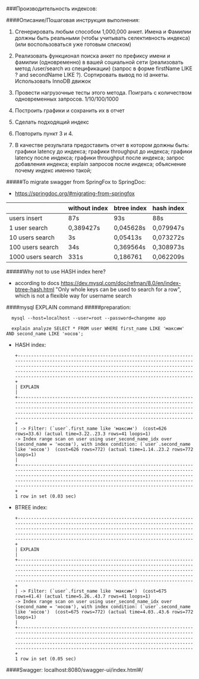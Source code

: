 ###Производительность индексов:


####Описание/Пошаговая инструкция выполнения:
1. Сгенерировать любым способом 1,000,000 анкет. Имена и Фамилии должны быть реальными (чтобы учитывать селективность индекса) (или воспользоваться уже готовым списком)
   
2. Реализовать функционал поиска анкет по префиксу имени и фамилии (одновременно) в вашей социальной сети (реализовать метод /user/search из спецификации) (запрос в форме firstName LIKE ? and secondName LIKE ?). Сортировать вывод по id анкеты. Использовать InnoDB движок
   
3. Провести нагрузочные тесты этого метода. Поиграть с количеством одновременных запросов. 1/10/100/1000
   
4. Построить графики и сохранить их в отчет
   
5. Сделать подходящий индекс
   
6. Повторить пункт 3 и 4.
   
7. В качестве результата предоставить отчет в котором должны быть:
   графики latency до индекса;
   графики throughput до индекса;
   графики latency после индекса;
   графики throughput после индекса;
   запрос добавления индекса;
   explain запросов после индекса;
   объяснение почему индекс именно такой;

#####To migrate swagger from SpringFox to SpringDoc:
- https://springdoc.org/#migrating-from-springfox

|                   | without index | btree index | hash index |
|-------------------|---------------|-------------|------------|
| users insert      | 87s           | 93s         | 88s        |
| 1 user search     | 0,389427s     | 0,045628s   | 0,079947s  |
| 10 users search   | 3s            | 0,05413s    | 0,073272s  |
| 100 users search  | 34s           | 0,369564s   | 0,308973s  |
| 1000 users search | 331s          | 0,186761    | 0,062209s  |

#####Why not to use HASH index here?
- according to docs https://dev.mysql.com/doc/refman/8.0/en/index-btree-hash.html "Only whole keys can be used to search for a row", which is not a flexible way for username search

####mysql EXPLAIN command
#####preparation:

      mysql --host=localhost --user=root --password=changeme app

      explain analyze SELECT * FROM user WHERE first_name LIKE 'максим' AND second_name LIKE 'носов';
- HASH index:


      +----------------------------------------------------------------------------------------------------------------------------------------------------------------------------------------------------------------------------------------------------------------------------------------------------------------------------------------------+
      | EXPLAIN                                                                                                                                                                                                                                                                                                                                      |
      +----------------------------------------------------------------------------------------------------------------------------------------------------------------------------------------------------------------------------------------------------------------------------------------------------------------------------------------------+
      | -> Filter: (`user`.first_name like 'максим')  (cost=626 rows=33.6) (actual time=3.22..23.3 rows=41 loops=1)
      -> Index range scan on user using user_second_name_idx over (second_name = 'носов'), with index condition: (`user`.second_name like 'носов')  (cost=626 rows=772) (actual time=1.14..23.2 rows=772 loops=1)
      |
      +----------------------------------------------------------------------------------------------------------------------------------------------------------------------------------------------------------------------------------------------------------------------------------------------------------------------------------------------+
      1 row in set (0.03 sec)
- BTREE index:


      +----------------------------------------------------------------------------------------------------------------------------------------------------------------------------------------------------------------------------------------------------------------------------------------------------------------------------------------------+
      | EXPLAIN                                                                                                                                                                                                                                                                                                                                      |
      +----------------------------------------------------------------------------------------------------------------------------------------------------------------------------------------------------------------------------------------------------------------------------------------------------------------------------------------------+
      | -> Filter: (`user`.first_name like 'максим')  (cost=675 rows=41.4) (actual time=5.26..43.7 rows=41 loops=1)
      -> Index range scan on user using user_second_name_idx over (second_name = 'носов'), with index condition: (`user`.second_name like 'носов')  (cost=675 rows=772) (actual time=4.03..43.6 rows=772 loops=1)
      |
      +----------------------------------------------------------------------------------------------------------------------------------------------------------------------------------------------------------------------------------------------------------------------------------------------------------------------------------------------+
      1 row in set (0.05 sec)

####Swagger:
localhost:8080/swagger-ui/index.html#/